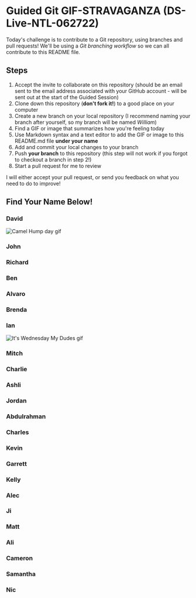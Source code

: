 # Guided Git GIF-STRAVAGANZA (DS-Live-NTL-062722)

Today's challenge is to contribute to a Git repository, using branches and pull requests! 
We'll be using a *Git branching workflow* so we can all contribute to this README file.

## Steps

1. Accept the invite to collaborate on this repository (should be an email sent to the email 
address associated with your GitHub account - will be sent out at the start of the Guided 
Session)
2. Clone down this repository (**don't fork it!**) to a good place on your computer
3. Create a new branch on your local repository (I recommend naming your branch after 
yourself, so my branch will be named _William_)
4. Find a GIF or image that summarizes how you're feeling today
5. Use Markdown syntax and a text editor to add the GIF or image to this README.md file 
**under your name**
6. Add and commit your local changes to your branch
7. Push **your branch** to this repository (this step will not work if you forgot to checkout 
a branch in step 2!)
8. Start a pull request for me to review

I will either accept your pull request, or send you feedback on what you need to do to 
improve!

## Find Your Name Below!

### David

![Camel Hump day gif](https://media.giphy.com/media/BVSMbtX5ZRGqwnCQnX/giphy.gif)


### John


### Richard


### Ben


### Alvaro


### Brenda


### Ian

![It's Wednesday My Dudes gif](https://giphy.com/clips/plusQA-test-partner-1iemyTrXywCBcE8WOi)


### Mitch


### Charlie


### Ashli


### Jordan


### Abdulrahman


### Charles


### Kevin


### Garrett


### Kelly


### Alec


### Ji


### Matt


### Ali


### Cameron


### Samantha


### Nic
